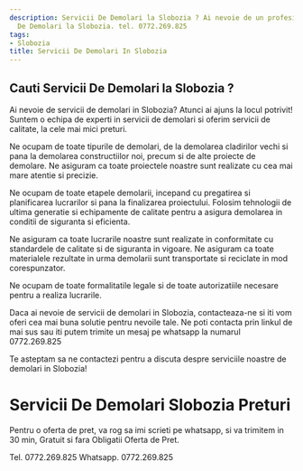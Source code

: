 ```yaml
---
description: Servicii De Demolari la Slobozia ? Ai nevoie de un profesionist in Servicii
  De Demolari la Slobozia. tel. 0772.269.825
tags:
- Slobozia
title: Servicii De Demolari In Slobozia
---
```



## Cauti Servicii De Demolari la Slobozia ?

Ai nevoie de servicii de demolari in Slobozia? Atunci ai ajuns la locul potrivit! Suntem o echipa de experti in servicii de demolari si oferim servicii de calitate, la cele mai mici preturi. 

Ne ocupam de toate tipurile de demolari, de la demolarea cladirilor vechi si pana la demolarea constructiilor noi, precum si de alte proiecte de demolare. Ne asiguram ca toate proiectele noastre sunt realizate cu cea mai mare atentie si precizie. 

Ne ocupam de toate etapele demolarii, incepand cu pregatirea si planificarea lucrarilor si pana la finalizarea proiectului. Folosim tehnologii de ultima generatie si echipamente de calitate pentru a asigura demolarea in conditii de siguranta si eficienta. 

Ne asiguram ca toate lucrarile noastre sunt realizate in conformitate cu standardele de calitate si de siguranta in vigoare. Ne asiguram ca toate materialele rezultate in urma demolarii sunt transportate si reciclate in mod corespunzator.

Ne ocupam de toate formalitatile legale si de toate autorizatiile necesare pentru a realiza lucrarile.

Daca ai nevoie de servicii de demolari in Slobozia, contacteaza-ne si iti vom oferi cea mai buna solutie pentru nevoile tale. Ne poti contacta prin linkul de mai sus sau iti putem trimite un mesaj pe whatsapp la numarul 0772.269.825

Te asteptam sa ne contactezi pentru a discuta despre serviciile noastre de demolari in Slobozia!

# Servicii De Demolari Slobozia Preturi
Pentru o oferta de pret, va rog sa imi scrieti pe whatsapp, si va trimitem in 30 min, Gratuit si fara Obligatii Oferta de Pret.

Tel. 0772.269.825
Whatsapp. 0772.269.825